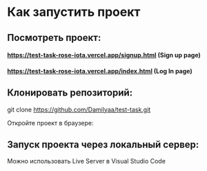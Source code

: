 # Как запустить проект

## Посмотреть проект:
#### https://test-task-rose-iota.vercel.app/signup.html     (Sign up page)
#### https://test-task-rose-iota.vercel.app/index.html      (Log In page)

## Клонировать репозиторий:
git clone https://github.com/Damilyaa/test-task.git

Откройте проект в браузере:

## Запуск проекта через локальный сервер:
Можно использовать Live Server в Visual Studio Code

